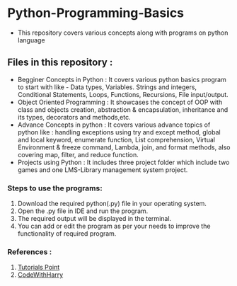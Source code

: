 # Python-Programming-Basics
 - This repository covers various concepts along with programs on python language

## Files in this repository :
- Begginer Concepts in Python : It covers various python basics program to start with like - Data types, Variables. Strings and integers, Conditional Statements, Loops, Functions, Recursions, File input/output.
- Object Oriented Programming : It showcases the concept of OOP with class and objects creation, abstraction & encapsulation, inheritance and its types, decorators and methods,etc.
- Advance Concepts in python : It covers various advance topics of python like : handling exceptions using try and except method, global and local keyword, enumerate function, List comprehension, Virtual Environment & freeze command, Lambda, join, and format methods, also covering map, filter, and reduce function.
- Projects using Python : It includes three project folder which include two games and one LMS-Library management system project.



### Steps to use the programs:
   1. Download the required python(.py) file in your operating system.
   2. Open the .py file in IDE and run the program.
   3. The required output will be displayed in the terminal.
   4. You can add or edit the program as per your needs to improve the functionality of required program.
   
### References :
1. [Tutorials Point](https://www.tutorialspoint.com/python/index.htm "link1")
2. [CodeWithHarry](https://www.codewithharry.com/videos/python-tutorial-easy-for-beginners "link2")   
